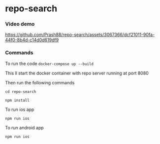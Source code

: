 # repo-search

### Video demo



https://github.com/Prash88/repo-search/assets/3067366/dcf21011-90fa-44f0-8b4d-c14d0d619df9



### Commands

To run the code
`docker-compose up --build`

This ll start the docker container with repo server running at port 8080

Then run the following commands

`cd repo-search`

`npm install`

To run ios app

`npm run ios` 

To run android app

`npm run ios`


